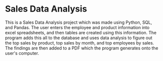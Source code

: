 # Sales Data Analysis

This is a Sales Data Analysis project which was made using Python, SQL, and Pandas. The user enters the employee and product information into excel spreadsheets, and then tables are created
using this information. The program adds this all to the database and uses data analysis to figure out the top sales by product, top sales by month, and top employees by sales. The findings
are then added to a PDF which the program generates onto the user's computer.
